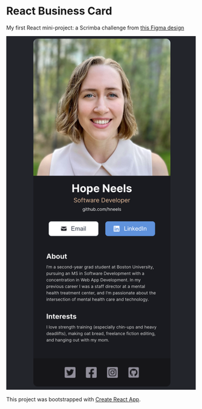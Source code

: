 # React Business Card

My first React mini-project: a Scrimba challenge from [this Figma design](https://www.figma.com/file/4ctPLUvIn5b5Ep6YPOZWWd/Digital-Business-Card|width=300px)

![screenshot of project](src/images/screenshot.png)


This project was bootstrapped with [Create React App](https://github.com/facebook/create-react-app).

